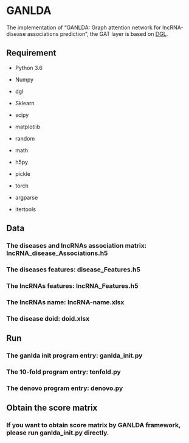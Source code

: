 # GANLDA
The implementation of “GANLDA: Graph attention network for lncRNA-disease associations prediction”, the GAT layer is based on [DGL](https://github.com/dmlc/dgl).  

## Requirement

- Python 3.6

- Numpy

- dgl

- Sklearn

- scipy

- matplotlib

- random

- math

- h5py

- pickle

- torch

- argparse

- itertools

## Data 
### The diseases and lncRNAs association matrix: lncRNA_disease_Associations.h5
### The diseases features: disease_Features.h5
### The lncRNAs features: lncRNA_Features.h5
### The lncRNAs name: lncRNA-name.xlsx
### The disease doid: doid.xlsx

## Run
### The ganlda init program entry: ganlda_init.py
### The 10-fold program entry: tenfold.py
### The denovo program entry: denovo.py

## Obtain the score matrix
### If you want to obtain score matrix by GANLDA framework, please run ganlda_init.py directly.



